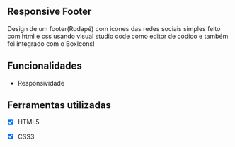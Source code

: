 ## Responsive Footer

Design de um footer(Rodapé) com icones das redes sociais simples feito com html e css usando visual studio code como editor de códico e também foi integrado com o BoxIcons!


## Funcionalidades

- Responsividade


## Ferramentas utilizadas

- [x] HTML5
- [x] CSS3





